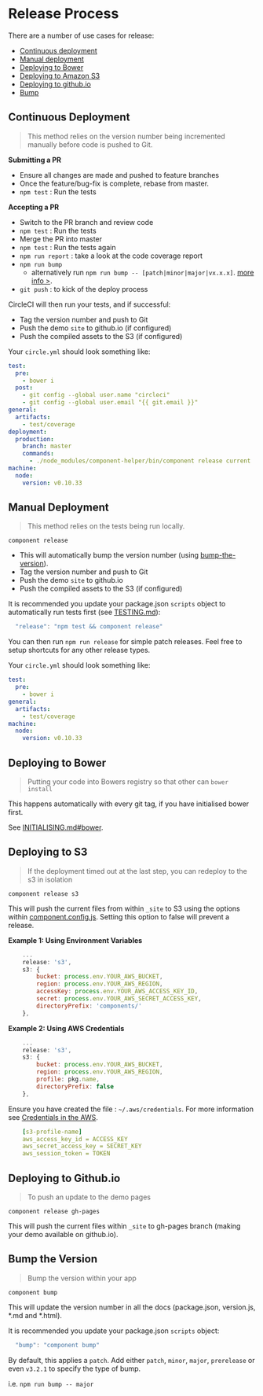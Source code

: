 # Release Process

There are a number of use cases for release:

 * [Continuous deployment](#continuous-deployment)
 * [Manual deployment](#manual-deployment)
 * [Deploying to Bower](#deploying-to-bower)
 * [Deploying to Amazon S3](#deploying-to-amazon-s3)
 * [Deploying to github.io](#deploying-to-github.io)
 * [Bump](#bump-the-version)

## Continuous Deployment

> This method relies on the version number being incremented manually before code is pushed to Git.

**Submitting a PR**
 * Ensure all changes are made and pushed to feature branches
 * Once the feature/bug-fix is complete, rebase from master.
 * `npm test` : Run the tests

**Accepting a PR**
 * Switch to the PR branch and review code
 * `npm test` : Run the tests
 * Merge the PR into master
 * `npm test` : Run the tests again
 * `npm run report` :  take a look at the code coverage report
 * `npm run bump`
   * alternatively run `npm run bump -- [patch|minor|major|vx.x.x]`. [more info >](#bump-the-version).
 * `git push` : to kick of the deploy process

CircleCI will then run your tests, and if successful:
 * Tag the version number and push to Git
 * Push the demo `site` to github.io (if configured)
 * Push the compiled assets to the S3 (if configured)

Your `circle.yml` should look something like:

```yml
test:
  pre:
    - bower i
  post:
    - git config --global user.name "circleci"
    - git config --global user.email "{{ git.email }}"
general:
  artifacts:
    - test/coverage
deployment:
  production:
    branch: master
    commands:
      - ./node_modules/component-helper/bin/component release current
machine:
  node:
    version: v0.10.33
```

## Manual Deployment

> This method relies on the tests being run locally.

`component release`

   * This will automatically bump the version number (using [bump-the-version](#bump-the-version)).
   * Tag the version number and push to Git
   * Push the demo `site` to github.io
   * Push the compiled assets to the S3 (if configured)

It is recommended you update your package.json `scripts` object to automatically run tests first (see [TESTING.md](TESTING.md)):

```javascript
  "release": "npm test && component release"
```

You can then run `npm run release` for simple patch releases. Feel free to setup shortcuts for any other release types.

Your `circle.yml` should look something like:

```yml
test:
  pre:
    - bower i
general:
  artifacts:
    - test/coverage
machine:
  node:
    version: v0.10.33
```

## Deploying to Bower

> Putting your code into Bowers registry so that other can `bower install`

This happens automatically with every git tag, if you have initialised bower first.

See [INITIALISING.md#bower](INITIALISING.md#bower).

## Deploying to S3

> If the deployment timed out at the last step, you can redeploy to the s3 in isolation

`component release s3`

This will push the current files from within `_site` to S3 using the options within [component.config.js](boilerplate/component.config.js).
Setting this option to false will prevent a release.

**Example 1: Using Environment Variables**
```javascript
    ...
    release: 's3',
    s3: {
        bucket: process.env.YOUR_AWS_BUCKET,
        region: process.env.YOUR_AWS_REGION,
        accessKey: process.env.YOUR_AWS_ACCESS_KEY_ID,
        secret: process.env.YOUR_AWS_SECRET_ACCESS_KEY,
        directoryPrefix: 'components/'
    },
```

**Example 2: Using AWS Credentials**
```javascript
    ...
    release: 's3',
    s3: {
        bucket: process.env.YOUR_AWS_BUCKET,
        region: process.env.YOUR_AWS_REGION,
        profile: pkg.name,
        directoryPrefix: false
    },
```
Ensure you have created the file : `~/.aws/credentials`. For more information see [Credentials in the AWS](http://blogs.aws.amazon.com/security/post/Tx3D6U6WSFGOK2H/A-New-and-Standardized-Way-to-Manage-Credentials-in-the-AWS-SDKs#).

```yml
    [s3-profile-name]
    aws_access_key_id = ACCESS_KEY
    aws_secret_access_key = SECRET_KEY
    aws_session_token = TOKEN
```

## Deploying to Github.io

> To push an update to the demo pages

`component release gh-pages`

This will push the current files within `_site` to gh-pages branch (making your demo available on github.io).


## Bump the Version

> Bump the version within your app

`component bump`

This will update the version number in all the docs (package.json, version.js, *.md and *.html).

It is recommended you update your package.json `scripts` object:

```javascript
  "bump": "component bump"
```

By default, this applies a  `patch`.  Add either `patch`, `minor`, `major`, `prerelease` or even `v3.2.1` to specify the type of bump.

i.e. `npm run bump -- major`

